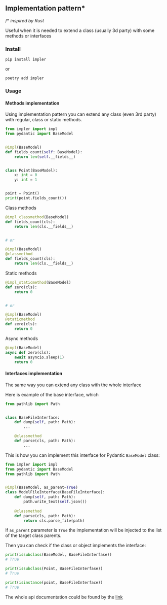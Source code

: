 ## Implementation pattern*

/* *inspired by Rust*

Useful when it is needed to extend a class (usually 3d party) with some methods
or interfaces

### Install

```shell
pip install impler
```

or

```shell
poetry add impler
```

### Usage

#### Methods implementation

Using implementation pattern you can extend any class (even 3rd party) with
regular, class or static methods.

```python
from impler import impl
from pydantic import BaseModel


@impl(BaseModel)
def fields_count(self: BaseModel):
    return len(self.__fields__)


class Point(BaseModel):
    x: int = 0
    y: int = 1


point = Point()
print(point.fields_count())
```

Class methods

```python
@impl_classmethod(BaseModel)
def fields_count(cls):
    return len(cls.__fields__)


# or

@impl(BaseModel)
@classmethod
def fields_count(cls):
    return len(cls.__fields__)
```

Static methods

```python
@impl_staticmethod(BaseModel)
def zero(cls):
    return 0


# or

@impl(BaseModel)
@staticmethod
def zero(cls):
    return 0
```

Async methods

```python
@impl(BaseModel)
async def zero(cls):
    await asyncio.sleep(1)
    return 0
```

#### Interfaces implementation

The same way you can extend any class with the whole interface

Here is example of the base interface, which

```python
from pathlib import Path


class BaseFileInterface:
    def dump(self, path: Path):
        ...

    @classmethod
    def parse(cls, path: Path):
        ...
```

This is how you can implement this interface for Pydantic `BaseModel` class:

```python
from impler import impl
from pydantic import BaseModel
from pathlib import Path


@impl(BaseModel, as_parent=True)
class ModelFileInterface(BaseFileInterface):
    def dump(self, path: Path):
        path.write_text(self.json())
        
    @classmethod
    def parse(cls, path: Path):
        return cls.parse_file(path)

```

If `as_parent` parameter is `True` the implementation will be injected to the list of the target class parents.

Then you can check if the class or object implements the interface:

```python
print(issubclass(BaseModel, BaseFileInterfase))
# True

print(issubclass(Point, BaseFileInterfase))
# True

print(isinstance(point, BaseFileInterface))
# True
```

The whole api documentation could be found by the [link](https://github.com/roman-right/impler/blob/main/docs/api.md)